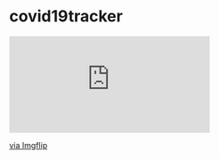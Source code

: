 # covid19tracker
<div style="width:360px;max-width:100%;"><div style="height:0;padding-bottom:48.33%;position:relative;"><iframe width="360" height="174" style="position:absolute;top:0;left:0;width:100%;height:100%;" frameBorder="0" src="https://imgflip.com/embed/3yfoq2"></iframe></div><p><a href="https://imgflip.com/gif/3yfoq2">via Imgflip</a></p></div>

